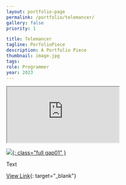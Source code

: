 ```yaml
---
layout: portfolio-page
permalink: /portfolio/telemancer/
gallery: false
priority: 1

title: Telemancer
tagline: PorfolioPiece
description: A Portfolio Piece
thumbnail: image.jpg
tags: 
role: Programmer
year: 2023
---
```


<iframe class="full aspect16-9" src="https://www.youtube.com/embed/235X9oTY6iE?autoplay=1&mute=1&loop=1&list=PLRNKKzTiLuHRP4ah61WcEcCqShoI8oasa" allowfullscreen></iframe>

<a href="image.jpg" target="_blank">![](image.jpg){: class="full gap01" }</a>

Text

[View Link](https://link){: target="_blank"}
